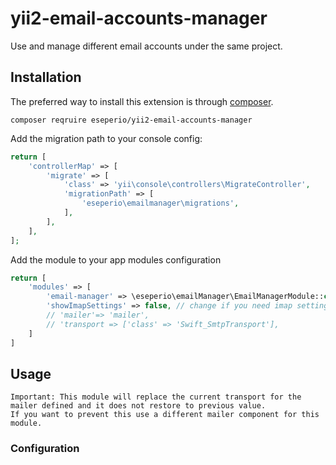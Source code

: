 # yii2-email-accounts-manager

Use and manage different email accounts under the same project.

## Installation

The preferred way to install this extension is through [composer](http://getcomposer.org/download/).

`composer reqruire eseperio/yii2-email-accounts-manager`

Add the migration path to your console config:

```php
return [
    'controllerMap' => [
        'migrate' => [
            'class' => 'yii\console\controllers\MigrateController',
            'migrationPath' => [
                'eseperio\emailmanager\migrations',
            ],
        ],
    ],
];
```
Add the module to your app modules configuration

```php
return [
    'modules' => [
        'email-manager' => \eseperio\emailManager\EmailManagerModule::class,
        'showImapSettings' => false, // change if you need imap settings to be shown,
        // 'mailer'=> 'mailer',
        // 'transport => ['class' => 'Swift_SmtpTransport'],
    ]
]
```

## Usage
    Important: This module will replace the current transport for the mailer defined and it does not restore to previous value. 
    If you want to prevent this use a different mailer component for this module.


### Configuration
